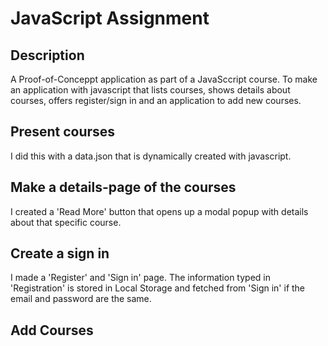 # JavaScript Assignment

## Description

A Proof-of-Conceppt application as part of a JavaSccript course. To make an application with javascript that lists courses, shows details about courses, offers register/sign in and an application to add new courses.

## Present courses

I did this with a data.json that is dynamically created with javascript.

## Make a details-page of the courses

I created a 'Read More' button that opens up a modal popup with details about that specific course.

## Create a sign in

I made a 'Register' and 'Sign in' page. The information typed in 'Registration' is stored in Local Storage and fetched from 'Sign in' if the email and password are the same.

## Add Courses
